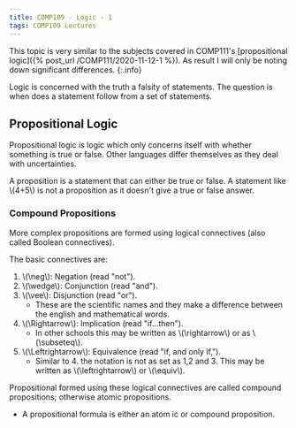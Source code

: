```yaml
---
title: COMP109 - Logic - 1
tags: COMP109 Lectures
---
```

This topic is very similar to the subjects covered in COMP111's [propositional logic]({% post_url /COMP111/2020-11-12-1 %}). As result I will only be noting down significant differences.
{:.info}

Logic is concerned with the truth a falsity of statements. The question is when does a statement follow from a set of statements.

## Propositional Logic
Propositional logic is logic which only concerns itself with whether something is true or false. Other languages differ themselves as they deal with uncertainties.

A proposition is a statement that can either be true or false. A statement like &#92;(4+5&#92;) is not a proposition as it doesn't give a true or false answer.

### Compound Propositions
More complex propositions are formed using logical connectives (also called Boolean connectives).

The basic connectives are:

1. &#92;(\neg&#92;): Negation (read "not").
1. &#92;(\wedge&#92;): Conjunction (read "and").
1. &#92;(\vee&#92;): Disjunction (read "or").
    * These are the scientific names and they make a difference between the english and mathematical words.
1. &#92;(\Rightarrow&#92;): Implication (read "if...then").
    * In other schools this may be written as &#92;(\rightarrow&#92;) or as &#92;(\subseteq&#92;).
1. &#92;(\Leftrightarrow&#92;): Equivalence (read "if, and only if,").
    * Similar to 4. the notation is not as set as 1,2 and 3. This may be written as &#92;(\leftrightarrow&#92;) or &#92;(\equiv&#92;).
    
Propositional formed using these logical connectives are called compound propositions; otherwise atomic propositions.

* A propositional formula is either an atom ic or compound proposition.
